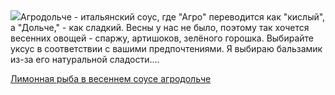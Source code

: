 <!--2025-04-23 06:33:02-->
<div class="yb">
  <div class="rss povarenok"><a href="https://www.povarenok.ru/recipes/show/182551/"><img src="https://www.povarenok.ru/data/cache/2025apr/22/38/3172602_31136-640x480.jpg"></a>Агродольче - итальянский соус, где &quot;Агро&quot; переводится как &quot;кислый&quot;, а &quot;Дольче,&quot; - как сладкий. Весны у нас не было, поэтому так хочется весенних овощей - спаржу, артишоков, зелёного горошка. Выбирайте уксус в соответствии с вашими предпочтениями. Я выбираю бальзамик из-за его натуральной сладости.... <p class="titl"><a href="https://www.povarenok.ru/recipes/show/182551/">Лимонная рыба в весеннем соусе агродольче</a></p></div>
</div>
